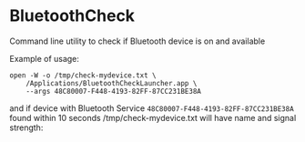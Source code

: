 # BluetoothCheck
Command line utility to check if Bluetooth device is on and available

Example of usage:

```
open -W -o /tmp/check-mydevice.txt \
    /Applications/BluetoothCheckLauncher.app \
    --args 48C80007-F448-4193-82FF-87CC231BE38A
```

and if device with Bluetooth Service `48C80007-F448-4193-82FF-87CC231BE38A` found within 10 seconds /tmp/check-mydevice.txt will have name and signal strength:

